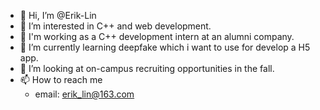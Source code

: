 - 👋 Hi, I’m @Erik-Lin
- 👀 I’m interested in C++ and web development.
- 🌱 I'm working as a C++ development intern at an alumni company.
- 🌱 I’m currently learning deepfake which i want to use for develop a H5 app.
- 💞️ I’m looking at on-campus recruiting opportunities in the fall.
- 📫 How to reach me
  - email: erik_lin@163.com

<!---
Erik-Lin/Erik-Lin is a ✨ special ✨ repository because its `README.md` (this file) appears on your GitHub profile.
You can click the Preview link to take a look at your changes.
--->
